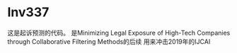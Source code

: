 # Inv337
这是起诉预测的代码。
是Minimizing Legal Exposure of High-Tech Companies through Collaborative Filtering Methods的后续
用来冲击2019年的IJCAI
